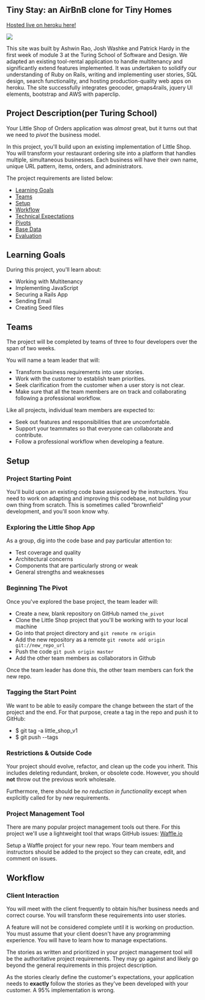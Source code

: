 ## Tiny Stay: an AirBnB clone for Tiny Homes
[Hosted live on heroku here!](http://tinystay.herokuapp.com/)

![](app/assets/images/demo.gif)

This site was built by Ashwin Rao, Josh Washke and Patrick Hardy in the first week of module 3 at the Turing School of Software and Design. We adapted an existing tool-rental application to handle multitenancy and significantly extend features implemented. It was undertaken to solidify our understanding of Ruby on Rails, writing and implementing user stories, SQL design, search functionality, and hosting production-quality web apps on heroku. The site successfully integrates geocoder, gmaps4rails, jquery UI elements, bootstrap and AWS with paperclip.

## Project Description(per Turing School)
Your Little Shop of Orders application was *almost* great, but it turns out that we need to *pivot* the business model.

In this project, you'll build upon an existing implementation of Little Shop. You will transform your restaurant ordering site into a platform that handles multiple, simultaneous businesses. Each business will have their own name, unique URL pattern, items, orders, and administrators.

The project requirements are listed below:

* [Learning Goals](#learning-goals)
* [Teams](#teams)
* [Setup](#setup)
* [Workflow](#workflow)
* [Technical Expectations](#technical-expectations)
* [Pivots](#pivots)
* [Base Data](#base-data)
* [Evaluation](#evaluation)

## <a name="learning-goals"></a> Learning Goals

During this project, you'll learn about:

* Working with Multitenancy
* Implementing JavaScript
* Securing a Rails App
* Sending Email
* Creating Seed files

## <a name="teams"></a> Teams

The project will be completed by teams of three to four developers over the span of two weeks.

You will name a team leader that will:

* Transform business requirements into user stories.
* Work with the customer to establish team priorities.
* Seek clarification from the customer when a user story is not clear.
* Make sure that all the team members are on track and collaborating following a professional workflow.

Like all projects, individual team members are expected to:

* Seek out features and responsibilities that are uncomfortable.
* Support your teammates so that everyone can collaborate and contribute.
* Follow a professional workflow when developing a feature.

## <a name="setup"></a> Setup

### Project Starting Point

You'll build upon an existing code base assigned by the instructors. You need to work on adapting and improving this codebase, not building your own thing from scratch. This is sometimes called "brownfield" development, and you'll soon know why.

### Exploring the Little Shop App

As a group, dig into the code base and pay particular attention to:

* Test coverage and quality
* Architectural concerns
* Components that are particularly strong or weak
* General strengths and weaknesses

### Beginning The Pivot

Once you've explored the base project, the team leader will:

* Create a new, blank repository on GitHub named `the_pivot`
* Clone the Little Shop project that you'll be working with to your local machine
* Go into that project directory and `git remote rm origin`
* Add the new repository as a remote `git remote add origin git://new_repo_url`
* Push the code `git push origin master`
* Add the other team members as collaborators in Github

Once the team leader has done this, the other team members can fork the new repo.

### Tagging the Start Point

We want to be able to easily compare the change between the start of the project and the end. For that purpose, create a tag in the repo and push it to GitHub:

* $ git tag -a little_shop_v1
* $ git push --tags

### Restrictions & Outside Code

Your project should evolve, refactor, and clean up the code you inherit. This includes deleting redundant, broken, or obsolete code. However, you should **not** throw out the previous work wholesale.

Furthermore, there should be *no reduction in functionality* except when explicitly called for by new requirements.

### Project Management Tool

There are many popular project management tools out there. For this project we'll use a lightweight tool that wraps GitHub issues: [Waffle.io](https://waffle.io/)

Setup a Waffle project for your new repo. Your team members and instructors should be added to the project so they can create, edit, and comment on issues.

## <a name="workflow"></a> Workflow

### Client Interaction

You will meet with the client frequently to obtain his/her business needs and correct course. You will transform these requirements into user stories.

A feature will not be considered complete until it is working on production. You must assume that your client doesn't have any programming experience. You will have to learn how to manage expectations.

The stories as written and prioritized in your project management tool will be the authoritative project requirements. They may go against and likely go beyond the general requirements in this project description.

As the stories clearly define the customer's expectations, your application needs to **exactly** follow the stories as they've been developed with your customer. A 95% implementation is wrong.

